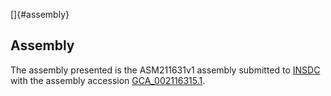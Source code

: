 []{#assembly}

Assembly
--------

The assembly presented is the ASM211631v1 assembly submitted to
[INSDC](http://www.insdc.org) with the assembly accession
[GCA\_002116315.1](http://www.ebi.ac.uk/ena/data/view/GCA_002116315.1).
